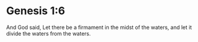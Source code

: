 # Genesis 1:6

And God said, Let there be a firmament in the midst of the waters, and let it divide the waters from the waters.